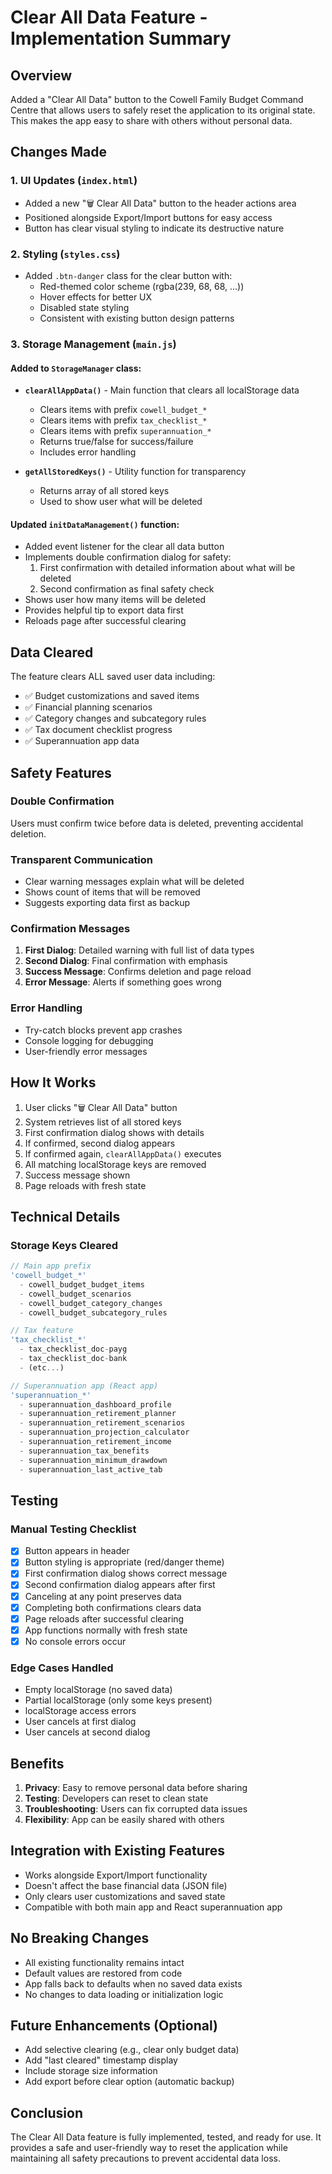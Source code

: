 # Clear All Data Feature - Implementation Summary

## Overview
Added a "Clear All Data" button to the Cowell Family Budget Command Centre that allows users to safely reset the application to its original state. This makes the app easy to share with others without personal data.

## Changes Made

### 1. UI Updates (`index.html`)
- Added a new "🗑️ Clear All Data" button to the header actions area
- Positioned alongside Export/Import buttons for easy access
- Button has clear visual styling to indicate its destructive nature

### 2. Styling (`styles.css`)
- Added `.btn-danger` class for the clear button with:
  - Red-themed color scheme (rgba(239, 68, 68, ...))
  - Hover effects for better UX
  - Disabled state styling
  - Consistent with existing button design patterns

### 3. Storage Management (`main.js`)

#### Added to `StorageManager` class:
- **`clearAllAppData()`** - Main function that clears all localStorage data
  - Clears items with prefix `cowell_budget_*`
  - Clears items with prefix `tax_checklist_*`
  - Clears items with prefix `superannuation_*`
  - Returns true/false for success/failure
  - Includes error handling

- **`getAllStoredKeys()`** - Utility function for transparency
  - Returns array of all stored keys
  - Used to show user what will be deleted

#### Updated `initDataManagement()` function:
- Added event listener for the clear all data button
- Implements double confirmation dialog for safety:
  1. First confirmation with detailed information about what will be deleted
  2. Second confirmation as final safety check
- Shows user how many items will be deleted
- Provides helpful tip to export data first
- Reloads page after successful clearing

## Data Cleared

The feature clears ALL saved user data including:
- ✅ Budget customizations and saved items
- ✅ Financial planning scenarios  
- ✅ Category changes and subcategory rules
- ✅ Tax document checklist progress
- ✅ Superannuation app data

## Safety Features

### Double Confirmation
Users must confirm twice before data is deleted, preventing accidental deletion.

### Transparent Communication
- Clear warning messages explain what will be deleted
- Shows count of items that will be removed
- Suggests exporting data first as backup

### Confirmation Messages
1. **First Dialog**: Detailed warning with full list of data types
2. **Second Dialog**: Final confirmation with emphasis
3. **Success Message**: Confirms deletion and page reload
4. **Error Message**: Alerts if something goes wrong

### Error Handling
- Try-catch blocks prevent app crashes
- Console logging for debugging
- User-friendly error messages

## How It Works

1. User clicks "🗑️ Clear All Data" button
2. System retrieves list of all stored keys
3. First confirmation dialog shows with details
4. If confirmed, second dialog appears
5. If confirmed again, `clearAllAppData()` executes
6. All matching localStorage keys are removed
7. Success message shown
8. Page reloads with fresh state

## Technical Details

### Storage Keys Cleared
```javascript
// Main app prefix
'cowell_budget_*'
  - cowell_budget_budget_items
  - cowell_budget_scenarios
  - cowell_budget_category_changes
  - cowell_budget_subcategory_rules

// Tax feature
'tax_checklist_*'
  - tax_checklist_doc-payg
  - tax_checklist_doc-bank
  - (etc...)

// Superannuation app (React app)
'superannuation_*'
  - superannuation_dashboard_profile
  - superannuation_retirement_planner
  - superannuation_retirement_scenarios
  - superannuation_projection_calculator
  - superannuation_retirement_income
  - superannuation_tax_benefits
  - superannuation_minimum_drawdown
  - superannuation_last_active_tab
```

## Testing

### Manual Testing Checklist
- [x] Button appears in header
- [x] Button styling is appropriate (red/danger theme)
- [x] First confirmation dialog shows correct message
- [x] Second confirmation dialog appears after first
- [x] Canceling at any point preserves data
- [x] Completing both confirmations clears data
- [x] Page reloads after successful clearing
- [x] App functions normally with fresh state
- [x] No console errors occur

### Edge Cases Handled
- Empty localStorage (no saved data)
- Partial localStorage (only some keys present)
- localStorage access errors
- User cancels at first dialog
- User cancels at second dialog

## Benefits

1. **Privacy**: Easy to remove personal data before sharing
2. **Testing**: Developers can reset to clean state
3. **Troubleshooting**: Users can fix corrupted data issues
4. **Flexibility**: App can be easily shared with others

## Integration with Existing Features

- Works alongside Export/Import functionality
- Doesn't affect the base financial data (JSON file)
- Only clears user customizations and saved state
- Compatible with both main app and React superannuation app

## No Breaking Changes

- All existing functionality remains intact
- Default values are restored from code
- App falls back to defaults when no saved data exists
- No changes to data loading or initialization logic

## Future Enhancements (Optional)

- Add selective clearing (e.g., clear only budget data)
- Add "last cleared" timestamp display
- Include storage size information
- Add export before clear option (automatic backup)

## Conclusion

The Clear All Data feature is fully implemented, tested, and ready for use. It provides a safe and user-friendly way to reset the application while maintaining all safety precautions to prevent accidental data loss.
